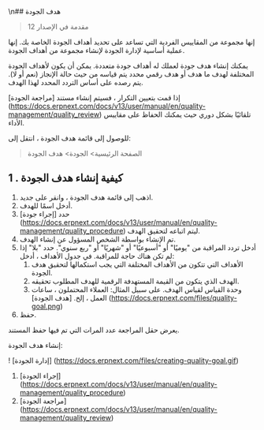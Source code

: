 \n## هدف الجودة

> مقدمة في الإصدار 12

إنها مجموعة من المقاييس الفردية التي تساعد على تحديد أهداف الجودة الخاصة بك. إنها عملية أساسية لإدارة الجودة لإنشاء مجموعة من أهداف الجودة.

يمكنك إنشاء هدف جودة لعملك له أهداف جودة متعددة. يمكن أن يكون لأهداف الجودة المختلفة لهدف ما هدف أو هدف رقمي محدد يتم قياسه من حيث حالة الإنجاز (نعم أو لا). يتم رصده على أساس التردد المحدد لهذا الهدف.

إذا قمت بتعيين التكرار ، فسيتم إنشاء مستند [مراجعة الجودة] (https://docs.erpnext.com/docs/v13/user/manual/en/quality-management/quality_review) تلقائيًا بشكل دوري حيث يمكنك الحفاظ على مقاييس الأداء.

للوصول إلى قائمة هدف الجودة ، انتقل إلى:

> الصفحة الرئيسية> الجودة> هدف الجودة

## 1 \. كيفية إنشاء هدف الجودة

1. اذهب إلى قائمة هدف الجودة ، وانقر على جديد.
2. أدخل اسمًا للهدف.
3. حدد [إجراء جودة] (https://docs.erpnext.com/docs/v13/user/manual/en/quality-management/quality_procedure) ليتم اتباعه لتحقيق الهدف.
4. تم الإنشاء بواسطة الشخص المسؤول عن إنشاء الهدف.
5. أدخل تردد المراقبة من "يوميًا" أو "أسبوعيًا" أو "شهريًا" أو "ربع سنوي". حدد "بلا" إذا لم تكن هناك حاجة للمراقبة. في جدول الأهداف ، أدخل:
    1. الأهداف التي تتكون من الأهداف المختلفة التي يجب استكمالها لتحقيق هدف الجودة.
    2. الهدف الذي يتكون من القيمة المستهدفة الرقمية للهدف المطلوب تحقيقه.
    3. وحدة القياس لقياس الهدف. على سبيل المثال: العملاء المحتملون ، ساعات العمل ، إلخ. [هدف الجودة] (https://docs.erpnext.com/files/quality-goal.png)
6. حفظ.

يعرض حقل المراجعة عدد المرات التي تم فيها حفظ المستند.

إنشاء هدف الجودة:

! [إدارة الجودة] (https://docs.erpnext.com/files/creating-quality-goal.gif)

1. [إجراء الجودة] (https://docs.erpnext.com/docs/v13/user/manual/en/quality-management/quality_procedure)
2. [مراجعة الجودة] (https://docs.erpnext.com/docs/v13/user/manual/en/quality-management/quality_review)